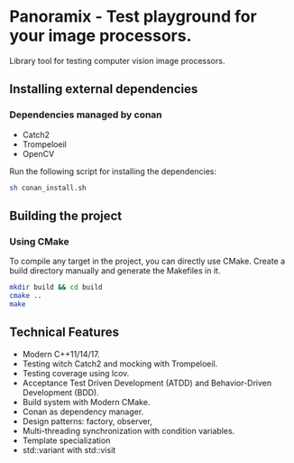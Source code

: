 # Panoramix - Test playground for your image processors.

Library tool for testing computer vision image processors. 

## Installing external dependencies

### Dependencies managed by conan
- Catch2
- Trompeloeil
- OpenCV

Run the following script for installing the dependencies:

```bash
sh conan_install.sh
```

## Building the project

### Using CMake

To compile any target in the project, you can directly use CMake. Create a build directory manually and generate the 
Makefiles in it. 

```bash
mkdir build && cd build
cmake ..
make
```

## Technical Features
- Modern C++11/14/17.
- Testing witch Catch2 and mocking with Trompeloeil.
- Testing coverage using lcov. 
- Acceptance Test Driven Development (ATDD) and Behavior-Driven Development (BDD).
- Build system with Modern CMake.
- Conan as dependency manager.
- Design patterns: factory, observer, 
- Multi-threading synchronization with condition variables.
- Template specialization
- std::variant with std::visit
